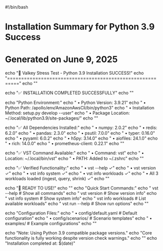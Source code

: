 #!/bin/bash

# Installation Summary for Python 3.9 Success
# Generated on June 9, 2025

echo "🎉 Valkey Stress Test - Python 3.9 Installation SUCCESS!"
echo "=========================================================="
echo ""

echo "✅ INSTALLATION COMPLETED SUCCESSFULLY"
echo ""

echo "Python Environment:"
echo "  • Python Version: 3.9.21"
echo "  • Python Path: /apollo/env/AmazonAwsCli/bin/python3"
echo "  • Installation Method: setup.py develop --user"
echo "  • Package Location: ~/.local/lib/python3.9/site-packages/"
echo ""

echo "✅ All Dependencies Installed:"
echo "  • numpy: 2.0.2"
echo "  • redis: 6.2.0" 
echo "  • pandas: 2.3.0"
echo "  • psutil: 7.0.0"
echo "  • typer: 0.16.0"
echo "  • pyyaml: 6.0.2"
echo "  • h5py: 3.14.0"
echo "  • aiofiles: 24.1.0"
echo "  • rich: 14.0.0"
echo "  • prometheus-client: 0.22.1"
echo ""

echo "✅ VST Command Available:"
echo "  • Command: vst"
echo "  • Location: ~/.local/bin/vst"
echo "  • PATH: Added to ~/.zshrc"
echo ""

echo "✅ Verified Functionality:"
echo "  • vst --help ✓"
echo "  • vst version ✓"
echo "  • vst info system ✓"
echo "  • vst info workloads ✓"
echo "  • All 3 workloads loaded (ingest, query, shrink) ✓"
echo ""

echo "🚀 READY TO USE!"
echo ""
echo "Quick Start Commands:"
echo "  vst --help                    # Show all commands"
echo "  vst version                   # Show version info"
echo "  vst info system              # Show system info"
echo "  vst info workloads           # List available workloads"
echo "  vst run --help               # Show run options"
echo ""

echo "Configuration Files:"
echo "  • config/default.yaml        # Default configuration"
echo "  • config/scenarios/          # Scenario templates"
echo "  • examples/                  # Example configurations"
echo ""

echo "Note: Using Python 3.9 compatible package versions."
echo "Core functionality is fully working despite version check warnings."
echo ""
echo "Installation completed at: $(date)"
